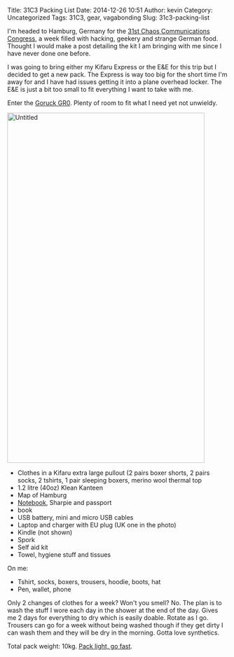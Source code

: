 Title: 31C3 Packing List
Date: 2014-12-26 10:51
Author: kevin
Category: Uncategorized
Tags: 31C3, gear, vagabonding
Slug: 31c3-packing-list

I'm headed to Hamburg, Germany for the [31st Chaos Communications
Congress](https://events.ccc.de/congress/2014/wiki/Main_Page), a week
filled with hacking, geekery and strange German food. Thought I would
make a post detailing the kit I am bringing with me since I have never
done one before.

I was going to bring either my Kifaru Express or the E&E for this trip
but I decided to get a new pack. The Express is way too big for the
short time I'm away for and I have had issues getting it into a plane
overhead locker. The E&E is just a bit too small to fit everything I
want to take with me.

Enter the [Goruck GR0](http://www.goruck.com/en/gr0). Plenty of room to
fit what I need yet not unwieldy.

<a data-flickr-embed="true" href="https://www.flickr.com/photos/kevinisageek/22790290624/in/album-72157659518140073/" title="Untitled"><img src="https://farm6.staticflickr.com/5720/22790290624_98158f374f_c.jpg" width="450" height="800" alt="Untitled" /></a>

-   Clothes in a Kifaru extra large pullout (2 pairs boxer shorts, 2
    pairs socks, 2 tshirts, 1 pair sleeping boxers, merino wool thermal
    top
-   1.2 litre (40oz) Klean Kanteen
-   Map of Hamburg
-   [Notebook](http://kevinisageek.org/2014/05/10/i-comissioned-a-field-notes-leather-notebook-cover/ "I comissioned a Field Notes leather notebook cover"),
    Sharpie and passport
-   book
-   USB battery, mini and micro USB cables
-   Laptop and charger with EU plug (UK one in the photo)
-   Kindle (not shown)
-   Spork
-   Self aid kit
-   Towel, hygiene stuff and tissues

On me:

-   Tshirt, socks, boxers, trousers, hoodie, boots, hat
-   Pen, wallet, phone

Only 2 changes of clothes for a week? Won't you smell? No. The plan is
to wash the stuff I wore each day in the shower at the end of the day.
Gives me 2 days for everything to dry which is easily doable. Rotate as
I go. Trousers can go for a week without being washed though if they get
dirty I can wash them and they will be dry in the morning. Gotta love
synthetics.

Total pack weight: 10kg. [Pack light, go
fast](http://packlite.tumblr.com/).
